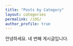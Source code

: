 ```yaml
---
title: "Posts by Category"
layout: categories
permalink: /iOS/
author_profile: true
---
```

안녕하세요. 네 번째 게시글입니다.
